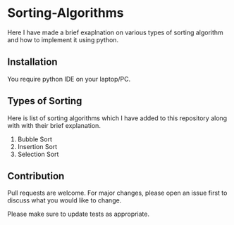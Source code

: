 # Sorting-Algorithms
Here I have made a brief exaplnation on various types of sorting algorithm  and how to implement it using python.

## Installation
You require python IDE on your laptop/PC.

## Types of Sorting
Here is list of sorting algorithms which I have added to this repository along with with their brief explanation.

1. Bubble Sort
2. Insertion Sort
3. Selection Sort

## Contribution
Pull requests are welcome. For major changes, please open an issue first to discuss what you would like to change.

Please make sure to update tests as appropriate.
